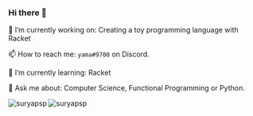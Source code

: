 ### Hi there 👋

🔭 I’m currently working on: Creating a toy programming language with Racket

📫 How to reach me: `yama#9700` on Discord.

🌱 I’m currently learning: Racket

💬 Ask me about: Computer Science, Functional Programming or Python.

<p><img align="left" src="https://github-readme-stats.vercel.app/api/top-langs/?username=suryapsp&hide_progress=true&theme=synthwave" alt="suryapsp" /></p>

<p><img align="center" src="https://github-readme-streak-stats.herokuapp.com/?user=suryapsp&theme=synthwave" alt="suryapsp" /></p>


